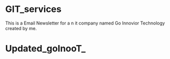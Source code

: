# GIT_services
This is a Email Newsletter for a n it company named Go Innovior Technology created by me.
# Updated_goInooT_
